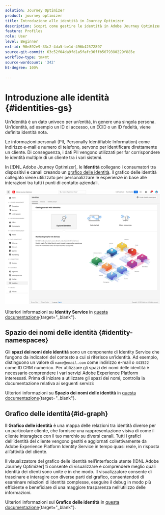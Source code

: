```yaml
---
solution: Journey Optimizer
product: journey optimizer
title: Introduzione alle identità in Journey Optimizer
description: Scopri come gestire le identità in Adobe Journey Optimizer
feature: Profiles
role: User
level: Beginner
exl-id: 90e892e9-33c2-4da5-be1d-496b42572897
source-git-commit: 63c52f04da9fd1a5fafc36ffb5079380229f885e
workflow-type: tm+mt
source-wordcount: '342'
ht-degree: 100%

---
```


# Introduzione alle identità {#identities-gs}

Un’identità è un dato univoco per un’entità, in genere una singola persona. Un’identità, ad esempio un ID di accesso, un ECID o un ID fedeltà, viene definita identità nota.

Le informazioni personali (PII, Personally Identifiable Information) come indirizzo e-mail e numero di telefono, servono per identificare direttamente un cliente. Di conseguenza, i dati PII vengono utilizzati per far corrispondere le identità multiple di un cliente tra i vari sistemi.

In [!DNL Adobe Journey Optimizer], le **Identità** collegano i consumatori tra dispositivi e canali creando un [grafico delle identità](#id-graph). Il grafico delle identità collegato viene utilizzato per personalizzare le esperienze in base alle interazioni tra tutti i punti di contatto aziendali.

![](assets/identities-home.png)

Ulteriori informazioni su **Identity Service** in [questa documentazione](https://experienceleague.adobe.com/docs/experience-platform/identity/home.html?lang=it){target="_blank"}.

## Spazio dei nomi delle identità {#identity-namespaces}

Gli **spazi dei nomi dele identità** sono un componente di Identity Service che fungono da indicatori del contesto a cui si riferisce un’identità. Ad esempio, distinguono un valore di `name@email.com` come indirizzo e-mail o `443522` come ID CRM numerico. Per utilizzare gli spazi dei nomi delle identità è necessario comprendere i vari servizi Adobe Experience Platform interessati. Prima di iniziare a utilizzare gli spazi dei nomi, controlla la documentazione relativa ai seguenti servizi:

Ulteriori informazioni su **Spazio dei nomi delle identità** in [questa documentazione](https://experienceleague.adobe.com/docs/experience-platform/identity/namespaces.html?lang=it){target="_blank"}.

## Grafico delle identità{#id-graph}

Il **Grafico delle identità** è una mappa delle relazioni tra identità diverse per un particolare cliente, che fornisce una rappresentazione visiva di come il cliente interagisce con il tuo marchio su diversi canali. Tutti i grafici dell’identità del cliente vengono gestiti e aggiornati collettivamente da Adobe Experience Platform Identity Service in tempo quasi reale, in risposta all’attività del cliente.

Il visualizzatore del grafico delle identità nell’interfaccia utente [!DNL Adobe Journey Optimizer] ti consente di visualizzare e comprendere meglio quali identità dei clienti sono unite e in che modo. Il visualizzatore consente di trascinare e interagire con diverse parti del grafico, consentendoti di esaminare relazioni di identità complesse, eseguire il debug in modo più efficiente e beneficiare di una maggiore trasparenza nell’utilizzo delle informazioni.

Ulteriori informazioni sul **Grafico delle identità** in [questa documentazione](https://experienceleague.adobe.com/docs/experience-platform/identity/ui/identity-graph-viewer.html?lang=it){target="_blank"}.
